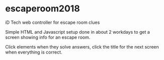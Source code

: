 # escaperoom2018
iD Tech web controller for escape room clues

Simple HTML and Javascript setup done in about 2 workdays to get a screen showing info for an escape room.

Click elements when they solve answers, click the title for the next screen when everything is correct.
